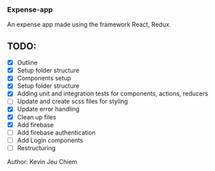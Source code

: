### Expense-app

An expense app made using the framework React, Redux.

## TODO:
- [x] Outline
- [x] Setup folder structure
- [x] Components setup
- [x] Setup folder structure
- [x] Adding unit and integration tests for components, actions, reducers
- [ ] Update and create scss files for styling
- [x] Update error handling
- [x] Clean up files
- [x] Add firebase
- [ ] Add firebase authentication
- [ ] Add Login components
- [ ] Restructuring

Author:
Kevin Jeu Chiem
